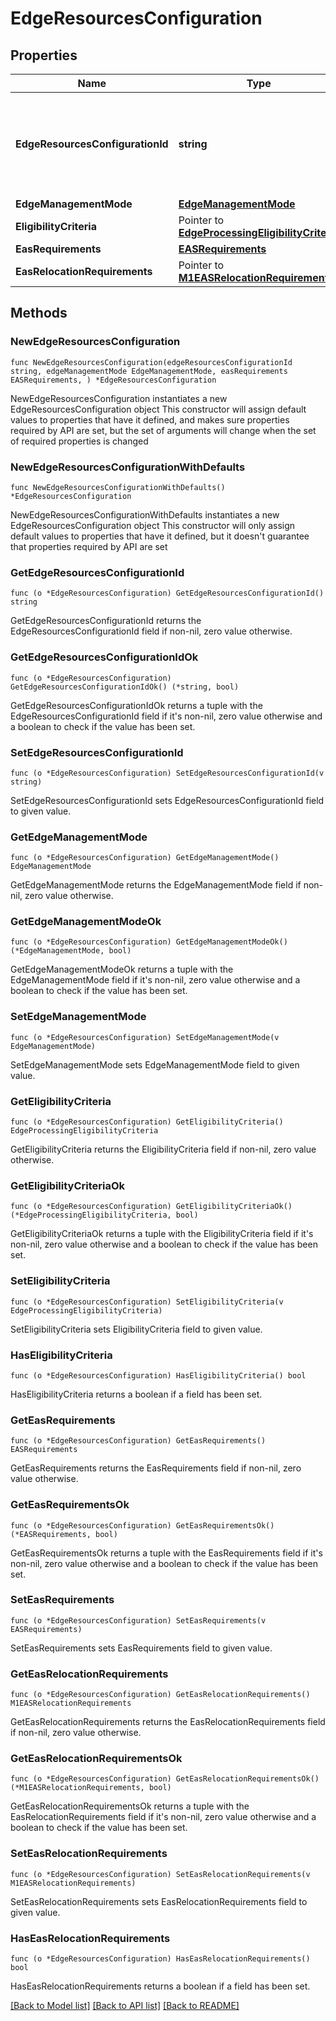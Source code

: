 # EdgeResourcesConfiguration

## Properties

Name | Type | Description | Notes
------------ | ------------- | ------------- | -------------
**EdgeResourcesConfigurationId** | **string** | String chosen by the 5GMS AF to serve as an identifier in a resource URI. | 
**EdgeManagementMode** | [**EdgeManagementMode**](EdgeManagementMode.md) |  | 
**EligibilityCriteria** | Pointer to [**EdgeProcessingEligibilityCriteria**](EdgeProcessingEligibilityCriteria.md) |  | [optional] 
**EasRequirements** | [**EASRequirements**](EASRequirements.md) |  | 
**EasRelocationRequirements** | Pointer to [**M1EASRelocationRequirements**](M1EASRelocationRequirements.md) |  | [optional] 

## Methods

### NewEdgeResourcesConfiguration

`func NewEdgeResourcesConfiguration(edgeResourcesConfigurationId string, edgeManagementMode EdgeManagementMode, easRequirements EASRequirements, ) *EdgeResourcesConfiguration`

NewEdgeResourcesConfiguration instantiates a new EdgeResourcesConfiguration object
This constructor will assign default values to properties that have it defined,
and makes sure properties required by API are set, but the set of arguments
will change when the set of required properties is changed

### NewEdgeResourcesConfigurationWithDefaults

`func NewEdgeResourcesConfigurationWithDefaults() *EdgeResourcesConfiguration`

NewEdgeResourcesConfigurationWithDefaults instantiates a new EdgeResourcesConfiguration object
This constructor will only assign default values to properties that have it defined,
but it doesn't guarantee that properties required by API are set

### GetEdgeResourcesConfigurationId

`func (o *EdgeResourcesConfiguration) GetEdgeResourcesConfigurationId() string`

GetEdgeResourcesConfigurationId returns the EdgeResourcesConfigurationId field if non-nil, zero value otherwise.

### GetEdgeResourcesConfigurationIdOk

`func (o *EdgeResourcesConfiguration) GetEdgeResourcesConfigurationIdOk() (*string, bool)`

GetEdgeResourcesConfigurationIdOk returns a tuple with the EdgeResourcesConfigurationId field if it's non-nil, zero value otherwise
and a boolean to check if the value has been set.

### SetEdgeResourcesConfigurationId

`func (o *EdgeResourcesConfiguration) SetEdgeResourcesConfigurationId(v string)`

SetEdgeResourcesConfigurationId sets EdgeResourcesConfigurationId field to given value.


### GetEdgeManagementMode

`func (o *EdgeResourcesConfiguration) GetEdgeManagementMode() EdgeManagementMode`

GetEdgeManagementMode returns the EdgeManagementMode field if non-nil, zero value otherwise.

### GetEdgeManagementModeOk

`func (o *EdgeResourcesConfiguration) GetEdgeManagementModeOk() (*EdgeManagementMode, bool)`

GetEdgeManagementModeOk returns a tuple with the EdgeManagementMode field if it's non-nil, zero value otherwise
and a boolean to check if the value has been set.

### SetEdgeManagementMode

`func (o *EdgeResourcesConfiguration) SetEdgeManagementMode(v EdgeManagementMode)`

SetEdgeManagementMode sets EdgeManagementMode field to given value.


### GetEligibilityCriteria

`func (o *EdgeResourcesConfiguration) GetEligibilityCriteria() EdgeProcessingEligibilityCriteria`

GetEligibilityCriteria returns the EligibilityCriteria field if non-nil, zero value otherwise.

### GetEligibilityCriteriaOk

`func (o *EdgeResourcesConfiguration) GetEligibilityCriteriaOk() (*EdgeProcessingEligibilityCriteria, bool)`

GetEligibilityCriteriaOk returns a tuple with the EligibilityCriteria field if it's non-nil, zero value otherwise
and a boolean to check if the value has been set.

### SetEligibilityCriteria

`func (o *EdgeResourcesConfiguration) SetEligibilityCriteria(v EdgeProcessingEligibilityCriteria)`

SetEligibilityCriteria sets EligibilityCriteria field to given value.

### HasEligibilityCriteria

`func (o *EdgeResourcesConfiguration) HasEligibilityCriteria() bool`

HasEligibilityCriteria returns a boolean if a field has been set.

### GetEasRequirements

`func (o *EdgeResourcesConfiguration) GetEasRequirements() EASRequirements`

GetEasRequirements returns the EasRequirements field if non-nil, zero value otherwise.

### GetEasRequirementsOk

`func (o *EdgeResourcesConfiguration) GetEasRequirementsOk() (*EASRequirements, bool)`

GetEasRequirementsOk returns a tuple with the EasRequirements field if it's non-nil, zero value otherwise
and a boolean to check if the value has been set.

### SetEasRequirements

`func (o *EdgeResourcesConfiguration) SetEasRequirements(v EASRequirements)`

SetEasRequirements sets EasRequirements field to given value.


### GetEasRelocationRequirements

`func (o *EdgeResourcesConfiguration) GetEasRelocationRequirements() M1EASRelocationRequirements`

GetEasRelocationRequirements returns the EasRelocationRequirements field if non-nil, zero value otherwise.

### GetEasRelocationRequirementsOk

`func (o *EdgeResourcesConfiguration) GetEasRelocationRequirementsOk() (*M1EASRelocationRequirements, bool)`

GetEasRelocationRequirementsOk returns a tuple with the EasRelocationRequirements field if it's non-nil, zero value otherwise
and a boolean to check if the value has been set.

### SetEasRelocationRequirements

`func (o *EdgeResourcesConfiguration) SetEasRelocationRequirements(v M1EASRelocationRequirements)`

SetEasRelocationRequirements sets EasRelocationRequirements field to given value.

### HasEasRelocationRequirements

`func (o *EdgeResourcesConfiguration) HasEasRelocationRequirements() bool`

HasEasRelocationRequirements returns a boolean if a field has been set.


[[Back to Model list]](../README.md#documentation-for-models) [[Back to API list]](../README.md#documentation-for-api-endpoints) [[Back to README]](../README.md)


